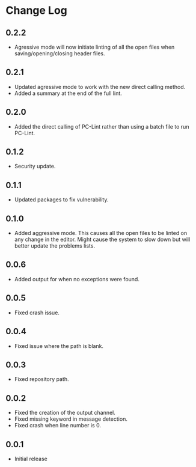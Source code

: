 # Change Log

## 0.2.2

- Agressive mode will now initiate linting of all the open files when saving/opening/closing header files.

## 0.2.1

- Updated agressive mode to work with the new direct calling method.
- Added a summary at the end of the full lint.

## 0.2.0

- Added the direct calling of PC-Lint rather than using a batch file to run PC-Lint.

## 0.1.2

- Security update.

## 0.1.1

- Updated packages to fix vulnerability.

## 0.1.0

- Added aggressive mode. This causes all the open files to be linted on any change in the editor. Might cause the system to slow down but will better update the problems lists.

## 0.0.6

- Added output for when no exceptions were found.

## 0.0.5

- Fixed crash issue.

## 0.0.4

- Fixed issue where the path is blank.

## 0.0.3

- Fixed repository path.

## 0.0.2

- Fixed the creation of the output channel.
- Fixed missing keyword in message detection.
- Fixed crash when line number is 0.

## 0.0.1

- Initial release
